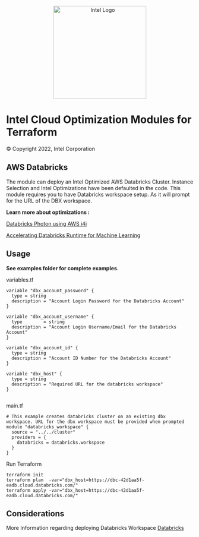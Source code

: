 <p align="center">
  <img src="https://github.com/OTCShare2/terraform-intel-hashicorp/blob/main/images/logo-classicblue-800px.png?raw=true" alt="Intel Logo" width="250"/>
</p>

# Intel Cloud Optimization Modules for Terraform

© Copyright 2022, Intel Corporation

## AWS Databricks

The module can deploy an Intel Optimized AWS Databricks Cluster. Instance Selection and Intel Optimizations have been defaulted in the code.
This module requires you to have Databricks workspace setup. As it will prompt for the URL of the DBX workspace.

**Learn more about optimizations :**

[Databricks Photon using AWS i4i](https://www.databricks.com/blog/2022/09/13/faster-insights-databricks-photon-using-aws-i4i-instances-latest-intel-ice-lake)

[Accelerating Databricks Runtime for Machine Learning](https://techcommunity.microsoft.com/t5/ai-customer-engineering-team/accelerating-azure-databricks-runtime-for-machine-learning/ba-p/3524273)

## Usage


**See examples folder for complete examples.**

variables.tf
```hcl
variable "dbx_account_password" {
  type = string
  description = "Account Login Password for the Databricks Account"
}

variable "dbx_account_username" {
  type        = string
  description = "Account Login Username/Email for the Databricks Account"
}

variable "dbx_account_id" {
  type = string
  description = "Account ID Number for the Databricks Account"
}

variable "dbx_host" {
  type = string
  description = "Required URL for the databricks workspace"
}


```
main.tf
```hcl
# This example creates databricks cluster on an existing dbx workspace. URL for the dbx workspace must be provided when prompted
module "databricks_workspace" {
  source = "../../cluster"
  providers = {
    databricks = databricks.workspace
  }
}

```



Run Terraform

```hcl
terraform init  
terraform plan  -var="dbx_host=https://dbc-42d1aa5f-eadb.cloud.databricks.com/"
terraform apply -var="dbx_host=https://dbc-42d1aa5f-eadb.cloud.databricks.com/"
```
## Considerations
More Information regarding deploying Databricks Workspace [Databricks](https://registry.terraform.io/providers/databricks/databricks/latest/docs#authentication)